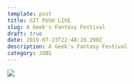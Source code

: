 ```yaml
---
template: post
title: GIT PUSH LIVE
slug: A Geek's Fantasy Festival
draft: true
date: 2019-07-23T22:48:19.290Z
description: A Geek's Fantasy Festival
category: JOBS
---
```

![](/media/60148733_1016303771896375_865555370364370944_o.jpg)
